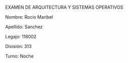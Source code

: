 EXAMEN DE ARQUITECTURA Y SISTEMAS OPERATIVOS

Nombre: Rocio Maribel

Apellido: Sanchez

Legajo: 118002

División: 313

Turno: Noche
